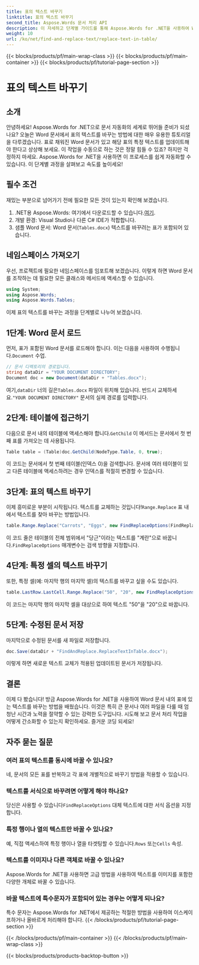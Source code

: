 ```yaml
---
title: 표의 텍스트 바꾸기
linktitle: 표의 텍스트 바꾸기
second_title: Aspose.Words 문서 처리 API
description: 이 자세하고 단계별 가이드를 통해 Aspose.Words for .NET을 사용하여 Word 표의 텍스트를 손쉽게 바꿔보세요.
weight: 10
url: /ko/net/find-and-replace-text/replace-text-in-table/
---
```


{{< blocks/products/pf/main-wrap-class >}}
{{< blocks/products/pf/main-container >}}
{{< blocks/products/pf/tutorial-page-section >}}

# 표의 텍스트 바꾸기

## 소개

안녕하세요! Aspose.Words for .NET으로 문서 자동화의 세계로 뛰어들 준비가 되셨나요? 오늘은 Word 문서에서 표의 텍스트를 바꾸는 방법에 대한 매우 유용한 튜토리얼을 다루겠습니다. 표로 채워진 Word 문서가 있고 해당 표의 특정 텍스트를 업데이트해야 한다고 상상해 보세요. 이 작업을 수동으로 하는 것은 정말 힘들 수 있죠? 하지만 걱정하지 마세요. Aspose.Words for .NET을 사용하면 이 프로세스를 쉽게 자동화할 수 있습니다. 이 단계별 과정을 살펴보고 속도를 높이세요!

## 필수 조건

재밌는 부분으로 넘어가기 전에 필요한 모든 것이 있는지 확인해 보겠습니다.

1.  .NET용 Aspose.Words: 여기에서 다운로드할 수 있습니다.[여기](https://releases.aspose.com/words/net/).
2. 개발 환경: Visual Studio나 다른 C# IDE가 적합합니다.
3. 샘플 Word 문서: Word 문서(`Tables.docx`) 텍스트를 바꾸려는 표가 포함되어 있습니다.

## 네임스페이스 가져오기

우선, 프로젝트에 필요한 네임스페이스를 임포트해 보겠습니다. 이렇게 하면 Word 문서를 조작하는 데 필요한 모든 클래스와 메서드에 액세스할 수 있습니다.

```csharp
using System;
using Aspose.Words;
using Aspose.Words.Tables;
```

이제 표의 텍스트를 바꾸는 과정을 단계별로 나누어 보겠습니다.

## 1단계: Word 문서 로드

 먼저, 표가 포함된 Word 문서를 로드해야 합니다. 이는 다음을 사용하여 수행됩니다.`Document` 수업.

```csharp
// 문서 디렉토리의 경로입니다.
string dataDir = "YOUR DOCUMENT DIRECTORY";
Document doc = new Document(dataDir + "Tables.docx");
```

 여기,`dataDir` 너의 길은`Tables.docx` 파일이 위치해 있습니다. 반드시 교체하세요.`"YOUR DOCUMENT DIRECTORY"` 문서의 실제 경로를 입력합니다.

## 2단계: 테이블에 접근하기

 다음으로 문서 내의 테이블에 액세스해야 합니다.`GetChild` 이 메서드는 문서에서 첫 번째 표를 가져오는 데 사용됩니다.

```csharp
Table table = (Table)doc.GetChild(NodeType.Table, 0, true);
```

이 코드는 문서에서 첫 번째 테이블(인덱스 0)을 검색합니다. 문서에 여러 테이블이 있고 다른 테이블에 액세스하려는 경우 인덱스를 적절히 변경할 수 있습니다.

## 3단계: 표의 텍스트 바꾸기

 이제 흥미로운 부분이 시작됩니다. 텍스트를 교체하는 것입니다!`Range.Replace` 표 내에서 텍스트를 찾아 바꾸는 방법입니다.

```csharp
table.Range.Replace("Carrots", "Eggs", new FindReplaceOptions(FindReplaceDirection.Forward));
```

 이 코드 줄은 테이블의 전체 범위에서 "당근"이라는 텍스트를 "계란"으로 바꿉니다.`FindReplaceOptions` 매개변수는 검색 방향을 지정합니다.

## 4단계: 특정 셀의 텍스트 바꾸기

또한, 특정 셀(예: 마지막 행의 마지막 셀)의 텍스트를 바꾸고 싶을 수도 있습니다.

```csharp
table.LastRow.LastCell.Range.Replace("50", "20", new FindReplaceOptions(FindReplaceDirection.Forward));
```

이 코드는 마지막 행의 마지막 셀을 대상으로 하여 텍스트 "50"을 "20"으로 바꿉니다.

## 5단계: 수정된 문서 저장

마지막으로 수정된 문서를 새 파일로 저장합니다.

```csharp
doc.Save(dataDir + "FindAndReplace.ReplaceTextInTable.docx");
```

이렇게 하면 새로운 텍스트 교체가 적용된 업데이트된 문서가 저장됩니다.

## 결론

이제 다 봤습니다! 방금 Aspose.Words for .NET을 사용하여 Word 문서 내의 표에 있는 텍스트를 바꾸는 방법을 배웠습니다. 이것은 특히 큰 문서나 여러 파일을 다룰 때 엄청난 시간과 노력을 절약할 수 있는 강력한 도구입니다. 시도해 보고 문서 처리 작업을 어떻게 간소화할 수 있는지 확인하세요. 즐거운 코딩 되세요!

## 자주 묻는 질문

### 여러 표의 텍스트를 동시에 바꿀 수 있나요?
네, 문서의 모든 표를 반복하고 각 표에 개별적으로 바꾸기 방법을 적용할 수 있습니다.

### 텍스트를 서식으로 바꾸려면 어떻게 해야 하나요?
 당신은 사용할 수 있습니다`FindReplaceOptions` 대체 텍스트에 대한 서식 옵션을 지정합니다.

### 특정 행이나 열의 텍스트만 바꿀 수 있나요?
 예, 직접 액세스하여 특정 행이나 열을 타겟팅할 수 있습니다.`Rows` 또는`Cells` 속성.

### 텍스트를 이미지나 다른 객체로 바꿀 수 있나요?
Aspose.Words for .NET을 사용하면 고급 방법을 사용하여 텍스트를 이미지를 포함한 다양한 개체로 바꿀 수 있습니다.

### 바꿀 텍스트에 특수문자가 포함되어 있는 경우는 어떻게 되나요?
특수 문자는 Aspose.Words for .NET에서 제공하는 적절한 방법을 사용하여 이스케이프하거나 올바르게 처리해야 합니다.
{{< /blocks/products/pf/tutorial-page-section >}}

{{< /blocks/products/pf/main-container >}}
{{< /blocks/products/pf/main-wrap-class >}}

{{< blocks/products/products-backtop-button >}}
